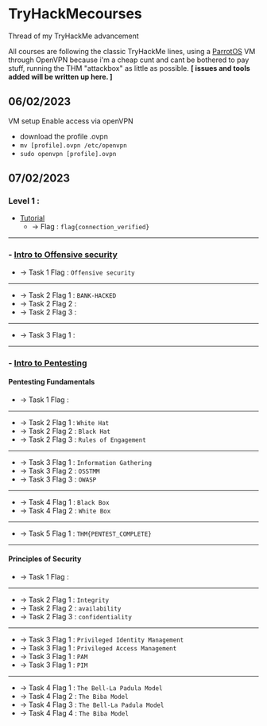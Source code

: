 # TryHackMecourses
Thread of my TryHackMe advancement

All courses are following the classic TryHackMe lines, using a [ParrotOS](https://www.parrotsec.org/download/) VM through OpenVPN because i'm a cheap cunt and cant be bothered to pay stuff, running the THM "attackbox" as little as possible. 
**[ issues and tools added will be written up here. ]**

## **06/02/2023**

VM setup
Enable access via openVPN
  - download the profile .ovpn
  - `mv [profile].ovpn /etc/openvpn`
  - `sudo openvpn [profile].ovpn`


## **07/02/2023**

### Level 1 :
- [Tutorial](https://tryhackme.com/room/tutorial)
   - → Flag : `flag{connection_verified}`
     
------------------------------------------------------------------------------------------------------

### - [Intro to Offensive security](https://tryhackme.com/room/introtooffensivesecurity)
   - → Task 1 Flag : `Offensive security`
---
   - → Task 2 Flag 1 : `BANK-HACKED`
   - → Task 2 Flag 2 :
   - → Task 2 Flag 3 :
---
   - → Task 3 Flag 1 :
     
------------------------------------------------------------------------------------------------------

### - [Intro to Pentesting](https://tryhackme.com/module/introduction-to-offensive-pentesting?ref=blog.tryhackme.com)
  #### **Pentesting Fundamentals**
   - → Task 1 Flag :
---
   - → Task 2 Flag 1 : `White Hat`
   - → Task 2 Flag 2 : `Black Hat`
   - → Task 2 Flag 3 : `Rules of Engagement`
---
   - → Task 3 Flag 1 : `Information Gathering`
   - → Task 3 Flag 2 : `OSSTMM`
   - → Task 3 Flag 3 : `OWASP`
---
   - → Task 4 Flag 1 : `Black Box`
   - → Task 4 Flag 2 : `White Box`
---
   - → Task 5 Flag 1 : `THM{PENTEST_COMPLETE}`
---
  #### **Principles of Security**
   - → Task 1 Flag :
---
   - → Task 2 Flag 1 : `Integrity`
   - → Task 2 Flag 2 : `availability`
   - → Task 2 Flag 3 : `confidentiality`
---
   - → Task 3 Flag 1 : `Privileged Identity Management`
   - → Task 3 Flag 1 : `Privileged Access Management`
   - → Task 3 Flag 1 : `PAM`
   - → Task 3 Flag 1 : `PIM`
---
   - → Task 4 Flag 1 : `The Bell-La Padula Model`
   - → Task 4 Flag 2 : `The Biba Model`
   - → Task 4 Flag 3 : `The Bell-La Padula Model`
   - → Task 4 Flag 4 : `The Biba Model`
